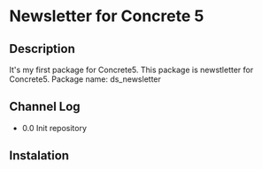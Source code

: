 Newsletter for Concrete 5
=========================

Description
-----------
It's my first package for Concrete5. This package is newstletter for Concrete5.
Package name: ds_newsletter

Channel Log
-----------
* 0.0 Init repository

Instalation
-----------